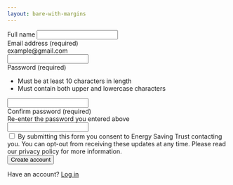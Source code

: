 ```yaml
---
layout: bare-with-margins
---
```


<div class="mb-4">
  <label for="name" class="form-label">Full name</label>
  <input type="text" class="form-control" id="name">
</div>
<div class="mb-4">
  <label for="email" class="form-label">Email address (required)</label>
  <div class="form-text">example@gmail.com</div>
  <input type="email" class="form-control" id="email">
</div>
<div class="mb-4">
  <label for="password" class="form-label">Password (required)</label>
  <div class="form-text strong">
    <ul>
      <li>Must be at least 10 characters in length</li>
      <li>Must contain both upper and lowercase characters</li>
    </ul>
  </div>
  <input type="password" class="form-control" id="password">
</div>
<div class="mb-4">
  <label for="confirm_password" class="form-label">Confirm password (required)</label>
  <div class="form-text strong">
    Re-enter the password you entered above
  </div>
  <input type="password" class="form-control" id="confirm_password">
</div>
<div class="form-check mb-4">
  <input class="form-check-input" type="checkbox" value="" id="flexCheckDefault">
  <label class="form-check-label" for="flexCheckDefault">
    By submitting this form you consent to Energy Saving Trust contacting you. You can opt-out from receiving these updates at any time. Please read our privacy policy for more information.
  </label>
</div>
<div class="mb-4">
  <button type="button" class="btn btn-primary">Create account</button>
</div>
<p>Have an account? <a href="#">Log in</a></p>
